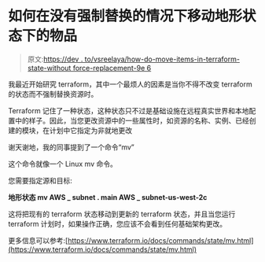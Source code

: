 # 如何在没有强制替换的情况下移动地形状态下的物品

> 原文:[https://dev . to/vsreelaya/how-do-move-items-in-terraform-state-without force-replacement-9e 6](https://dev.to/vsreelasya/how-to-do-move-items-in-terraform-state-without-force-replacement-9e6)

我最近开始研究 terraform，其中一个最烦人的因素是当你不得不改变 terraform 的状态而不强制替换资源时。

Terraform 记住了一种状态，这种状态只不过是基础设施在远程真实世界和本地配置中的样子。因此，当您更改资源中的一些属性时，如资源的名称、实例、已经创建的模块，在计划中它指定为非就地更改

谢天谢地，我的同事提到了一个命令“mv”

这个命令就像一个 Linux mv 命令。

您需要指定源和目标:

**地形状态 mv AWS _ subnet . main AWS _ subnet-us-west-2c**

这将把现有的 terraform 状态移动到更新的 terraform 状态，并且当您运行 terraform 计划时，如果操作正确，您应该不会看到任何基础架构更改。

更多信息可以参考:[https://www.terraform.io/docs/commands/state/mv.html](https://www.terraform.io/docs/commands/state/mv.html)